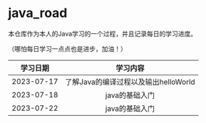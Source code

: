 # java_road
本仓库作为本人的Java学习的一个过程，并且记录每日的学习进度。

（哪怕每日学习一点点也是进步，加油！）

|  学习日期  |               学习内容               |
| :--------: | :----------------------------------: |
| 2023-07-17 | 了解Java的编译过程以及输出helloWorld |
| 2023-07-18 | java的基础入门 |
| 2023-07-22 |java的基础入门|
